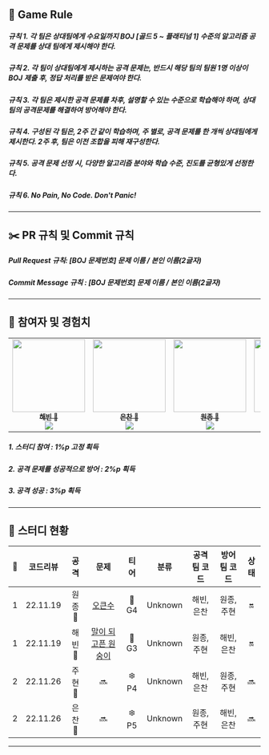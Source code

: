 ## 🎱 Game Rule
##### <b>규칙 1. </b> 각 팀은 상대팀에게 <b>수요일</b>까지 BOJ [골드 5 ~ 플래티넘 1] 수준의 알고리즘 공격 문제를 상대 팀에게 제시해야 한다.
##### <b>규칙 2. </b> 각 팀이 상대팀에게 제시하는 공격 문제는, 반드시 해당 팀의 팀원 1명 이상이 BOJ 제출 후, 정답 처리를 받은 문제여야 한다.
##### <b>규칙 3. </b> 각 팀은 제시한 공격 문제를 차후, 설명할 수 있는 수준으로 학습해야 하며, 상대 팀의 공격문제를 해결하여 방어해야 한다.
##### <b>규칙 4. </b> 구성된 각 팀은, 2주 간 같이 학습하며, 주 별로, 공격 문제를 한 개씩 상대팀에게 제시한다. 2주 후, 팀은 이전 조합을 피해 재구성한다.
##### <b>규칙 5. </b> 공격 문제 선정 시, 다양한 알고리즘 분야와 학습 수준, 진도를 균형있게 선정한다.
##### <b>규칙 6. </b> No Pain, No Code. <b> Don't Panic!</b>
---
## ✂️ PR 규칙 및 Commit 규칙
##### <b> Pull Request 규칙</b>: [BOJ 문제번호] 문제 이름 / 본인 이름(2글자)
##### <b> Commit Message 규칙 </b>: [BOJ 문제번호] 문제 이름 / 본인 이름(2글자)
---
## 🔮 참여자 및 경험치
<table>
  <tr>
   <td align="center"><a href="https://github.com/h-beeen"><img src="https://avatars.githubusercontent.com/u/112257466?v=4" width="145px;" alt=""/><br /><sub><b>해빈 🎃</b><br><img src="https://us-central1-progress-markdown.cloudfunctions.net/progress/0" /></sub></a><br /></td>
   
<td align="center"><a href="https://github.com/eunchannam"><img src="https://avatars.githubusercontent.com/u/75837025?v=4" width="145px;" alt=""/><br /><sub><b>은찬 🐤</b><br><img src="https://us-central1-progress-markdown.cloudfunctions.net/progress/0"/></sub></a><br /></td>

<td align="center">
<a href="https://github.com/eofrkam"><img src="https://avatars.githubusercontent.com/u/110297239?v=4" width="145px;" alt=""/><br /><sub><b>원종 🐬</b><br><img src="https://us-central1-progress-markdown.cloudfunctions.net/progress/0" /></sub></a><br /></td>

<td align="center"><a href="https://github.com/juhyulee"><img src="https://avatars.githubusercontent.com/u/96496911?v=4" width="145px;" alt=""/><br /><sub><b>주현 🐍</b><br><img src="https://us-central1-progress-markdown.cloudfunctions.net/progress/0" /></sub></a><br /></td>
  </tr>
</table>

##### 1. 스터디 참여 : 1%p 고정 흭득
##### 2. 공격 문제를 성공적으로 방어 : 2%p 흭득
##### 3. 공격 성공 : 3%p 흭득

---
## 🚀 스터디 현황
|📅|코드리뷰|공격|문제|티어|분류|공격팀 코드|방어팀 코드|상태|
|:-:|:-:|:-:|:-:|:-:|:-:|:--:|:--:|:-:|
|1|22.11.19|원종 🔪|[오큰수](https://www.acmicpc.net/problem/17298)|🌟 G4|Unknown|해빈, 은찬|원종, 주현|🔛|
|1|22.11.19|해빈 🔪|[말이 되고픈 원숭이](https://www.acmicpc.net/problem/1600)|🌟 G3|Unknown|원종, 주현|해빈, 은찬|🔛|
|2|22.11.26|주현🔪|🔜|❄️ P4|Unknown|해빈, 은찬|원종, 주현|🔜|
|2|22.11.26|은찬🔪|🔜|❄️ P5|Unknown|원종, 주현|해빈, 은찬|🔜|
---